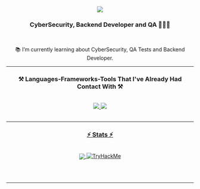 <h1 align="center">
    <picture>
      <source
        srcset="https://readme-typing-svg.herokuapp.com/?font=Righteous&size=35&center=true&vCenter=true&color=ABD200&width=500&height=70&duration=4000&pause=1500&lines=Hi+There+👋;+My+Name+is+Luan;+Welcome+to+my+Github!"
        media="(prefers-color-scheme: dark)"
      />
      <source
        srcset="https://readme-typing-svg.herokuapp.com/?font=Righteous&size=35&center=true&vCenter=true&color=2F80ED&width=500&height=70&duration=4000&pause=1500&lines=Hi+There+👋;+My+Name+is+Luan;+Welcome+to+my+Github!"
        media="(prefers-color-scheme: light), (prefers-color-scheme: no-preference)"
      />
      <img align="center" src="https://readme-typing-svg.herokuapp.com/?font=Righteous&size=35&center=true&vCenter=true&width=500&height=70&duration=4000&pause=1500&lines=Hi+There+👋;+My+Name+is+Luan;+Welcome+to+my+Github!" />
    </picture>
</h1>

<h3 align="center"> CyberSecurity, Backend Developer and QA 👨🏻‍💻 </h3>

<br/>

<div align="center">
 
 📚 I’m currently learning about CyberSecurity, QA Tests and Backend Developer.

 </div>
 
 <hr/>
 
<h3 align="center">⚒️ Languages-Frameworks-Tools That I've Already Had Contact With ⚒️</h3>
<br/>
<div align="center">
    <a href="https://skillicons.dev">
    <img src="https://skillicons.dev/icons?i=py,c,cs,js,swift,unity,powershell,bots,discordjs,nodejs,npm,docker,mysql,mongodb" />
    <img src="https://skillicons.dev/icons?i=cypress,fastapi,git,postman,vscode,github,figma,kali,linux,windows" /><br>
</div>

<br/>
<hr/>


<h3 align="center">⚡ Stats ⚡</h3>
<br>
<div align=center>
  
  <picture>
  <source
    srcset="https://github-readme-stats.vercel.app/api?username=LuanR44&show_icons=true&locale=en&theme=merko&rank_icon=github&include_all_commits=true&count_private=true"
    media="(prefers-color-scheme: dark)"
  />
  <source
    srcset="https://github-readme-stats.vercel.app/api?username=LuanR44&show_icons=true&rank_icon=github&include_all_commits=true&count_private=true"
    media="(prefers-color-scheme: light), (prefers-color-scheme: no-preference)"
  />
  <img align="center" src="https://github-readme-stats.vercel.app/api?username=LuanR44&show_icons=true&locale=en&theme=merko&rank_icon=github&include_all_commits=true&count_private=true" />
</picture>
    
  <a href="https://tryhackme.com/p/Br4dd">
    <img src="https://tryhackme-badges.s3.amazonaws.com/Br4dd.png" alt="TryHackMe">
  </a>
  
  <br/>
</div>

<br/><br/>

<hr/>

<br/>
